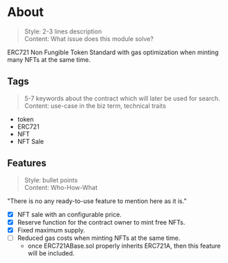 # About
> Style: 2-3 lines description  
> Content: What issue does this module solve?

ERC721 Non Fungible Token Standard with gas optimization when minting many NFTs at the same time.

## Tags
> 5-7 keywords about the contract which will later be used for search.
> Content: use-case in the biz term, technical traits

- token
- ERC721
- NFT
- NFT Sale

## Features
> Style: bullet points  
> Content: Who-How-What

"There is no any ready-to-use feature to mention here as it is."

 - [x] NFT sale with an configurable price.
 - [x] Reserve function for the contract owner to mint free NFTs.
 - [x] Fixed maximum supply.
 - [ ] Reduced gas costs when minting NFTs at the same time.
    - once ERC721ABase.sol properly inherits ERC721A, then this feature will be included.
